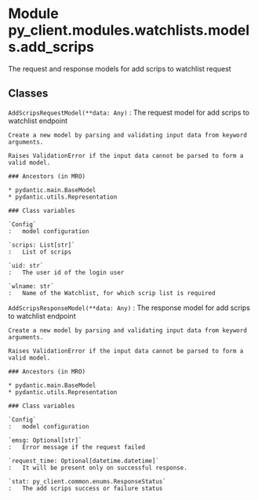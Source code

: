 Module py_client.modules.watchlists.models.add_scrips
=====================================================
The request and response models for add scrips to watchlist request

Classes
-------

`AddScripsRequestModel(**data: Any)`
:   The request model for add scrips to watchlist endpoint
    
    Create a new model by parsing and validating input data from keyword arguments.
    
    Raises ValidationError if the input data cannot be parsed to form a valid model.

    ### Ancestors (in MRO)

    * pydantic.main.BaseModel
    * pydantic.utils.Representation

    ### Class variables

    `Config`
    :   model configuration

    `scrips: List[str]`
    :   List of scrips

    `uid: str`
    :   The user id of the login user

    `wlname: str`
    :   Name of the Watchlist, for which scrip list is required

`AddScripsResponseModel(**data: Any)`
:   The response model for add scrips to watchlist endpoint
    
    Create a new model by parsing and validating input data from keyword arguments.
    
    Raises ValidationError if the input data cannot be parsed to form a valid model.

    ### Ancestors (in MRO)

    * pydantic.main.BaseModel
    * pydantic.utils.Representation

    ### Class variables

    `Config`
    :   model configuration

    `emsg: Optional[str]`
    :   Error message if the request failed

    `request_time: Optional[datetime.datetime]`
    :   It will be present only on successful response.

    `stat: py_client.common.enums.ResponseStatus`
    :   The add scrips success or failure status
